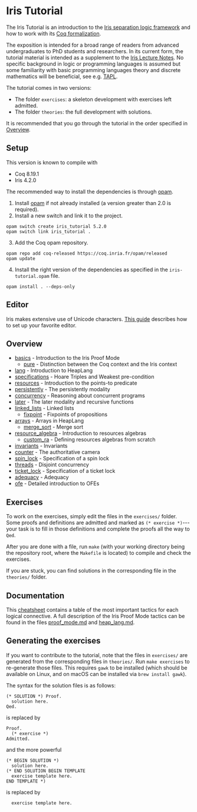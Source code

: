 # Iris Tutorial
The Iris Tutorial is an introduction to the [Iris separation logic framework](https://iris-project.org/) and how to work with its [Coq formalization](https://gitlab.mpi-sws.org/iris/iris/).

The exposition is intended for a broad range of readers from advanced undergraduates to PhD students and researchers. In its current form, the tutorial material is intended as a supplement to the [Iris Lecture Notes](https://iris-project.org/tutorial-material.html). No specific background in logic or programming languages is assumed but some familiarity with basic programming languages theory and discrete mathematics will be beneficial, see e.g. [TAPL](https://www.cis.upenn.edu/~bcpierce/tapl/).

The tutorial comes in two versions:

- The folder `exercises`: a skeleton development with exercises left admitted.
- The folder `theories`: the full development with solutions.

It is recommended that you go through the tutorial in the order specified in [Overview](README.md#overview).

## Setup
This version is known to compile with

- Coq 8.19.1
- Iris 4.2.0

The recommended way to install the dependencies is through [opam](https://opam.ocaml.org/doc/Install.html).

1. Install [opam](https://opam.ocaml.org/doc/Install.html) if not already installed (a version greater than 2.0 is required).
2. Install a new switch and link it to the project.
```
opam switch create iris_tutorial 5.2.0
opam switch link iris_tutorial .
```
3. Add the Coq opam repository.
```
opam repo add coq-released https://coq.inria.fr/opam/released
opam update
```
4. Install the right version of the dependencies as specified in the `iris-tutorial.opam` file.
```
opam install . --deps-only
```

## Editor
Iris makes extensive use of Unicode characters. [This guide](https://gitlab.mpi-sws.org/iris/iris/-/blob/master/docs/editor.md) describes how to set up your favorite editor.

## Overview
- [basics](/exercises/basics.v) - Introduction to the Iris Proof Mode
  - [pure](/exercises/pure.v) - Distinction between the Coq context and the Iris context
- [lang](/exercises/lang.v) - Introduction to HeapLang
- [specifications](/exercises/specifications.v) - Hoare Triples and Weakest pre-condition
- [resources](/exercises/resources.v) - Introduction to the points-to predicate
- [persistently](/exercises/persistently.v) - The persistently modality
- [concurrency](/exercises/concurrency.v) - Reasoning about concurrent programs 
- [later](/exercises/later.v) - The later modality and recursive functions
- [linked_lists](/exercises/linked_lists.v) - Linked lists
  - [fixpoint](/exercises/fixpoint.v) - Fixpoints of propositions
- [arrays](/exercises/arrays.v) - Arrays in HeapLang
  - [merge_sort](/exercises/merge_sort.v) - Merge sort
- [resource_algebra](/exercises/resource_algebra.v) - Introduction to resources algebras
  - [custom_ra](/exercises/custom_ra.v) - Defining resources algebras from scratch
- [invariants](/exercises/invariants.v) - Invariants
- [counter](/exercises/counter.v) - The authoritative camera
- [spin_lock](/exercises/spin_lock.v) - Specification of a spin lock
- [threads](/exercises/threads.v) - Disjoint concurrency 
- [ticket_lock](/exercises/ticket_lock.v) - Specification of a ticket lock
- [adequacy](/exercises/adequacy.v) - Adequacy
- [ofe](/exercises/ofe.v) - Detailed introduction to OFEs

## Exercises
To work on the exercises, simply edit the files in the `exercises/` folder. Some proofs and definitions are admitted and marked as `(* exercise *)`---your task is to fill in those definitions and complete the proofs all the way to `Qed`. 

After you are done with a file, run `make` (with your working directory being the repository root, where the `Makefile` is located) to compile and check the exercises.

If you are stuck, you can find solutions in the corresponding file in the `theories/` folder.

## Documentation
This [cheatsheet](/cheatsheet.md) contains a table of the most important tactics for each logical connective. A full description of the Iris Proof Mode tactics can be found in the files [proof_mode.md](https://gitlab.mpi-sws.org/iris/iris/-/blob/master/docs/proof_mode.md) and [heap_lang.md](https://gitlab.mpi-sws.org/iris/iris/-/blob/master/docs/heap_lang.md).

## Generating the exercises
If you want to contribute to the tutorial, note that the files in `exercises/` are generated from the corresponding files in `theories/`. Run `make exercises` to re-generate those files. This requires `gawk` to be installed (which should be available on Linux, and on macOS can be installed via `brew install gawk`).

The syntax for the solution files is as follows:

    (* SOLUTION *) Proof.
      solution here.
    Qed.

is replaced by

    Proof.
      (* exercise *)
    Admitted.

and the more powerful

    (* BEGIN SOLUTION *)
      solution here.
    (* END SOLUTION BEGIN TEMPLATE
      exercise template here.
    END TEMPLATE *)

is replaced by

      exercise template here.
